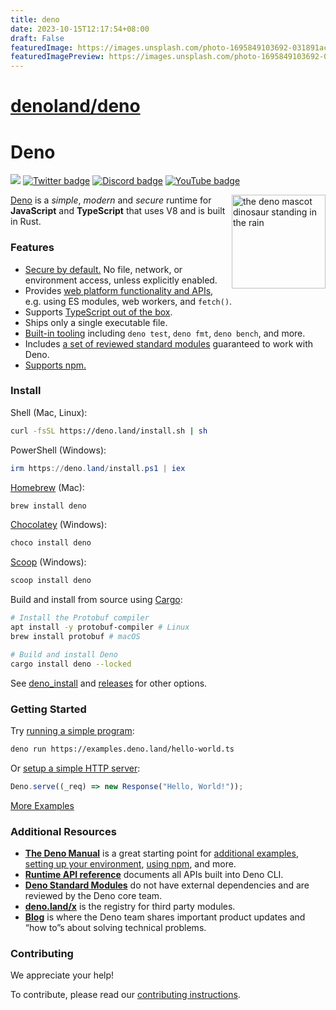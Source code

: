 ```yaml
---
title: deno
date: 2023-10-15T12:17:54+08:00
draft: False
featuredImage: https://images.unsplash.com/photo-1695849103692-031891ac21b5?ixid=M3w0NjAwMjJ8MHwxfHJhbmRvbXx8fHx8fHx8fDE2OTczNDMyNzB8&ixlib=rb-4.0.3
featuredImagePreview: https://images.unsplash.com/photo-1695849103692-031891ac21b5?ixid=M3w0NjAwMjJ8MHwxfHJhbmRvbXx8fHx8fHx8fDE2OTczNDMyNzB8&ixlib=rb-4.0.3
---
```


# [denoland/deno](https://github.com/denoland/deno)

# Deno

[![](https://img.shields.io/crates/v/deno.svg)](https://crates.io/crates/deno)
[![Twitter badge][]][Twitter link] [![Discord badge][]][Discord link]
[![YouTube badge][]][YouTube link]

<img align="right" src="https://deno.land/logo.svg" height="150px" alt="the deno mascot dinosaur standing in the rain">

[Deno](https://deno.com/runtime) is a _simple_, _modern_ and _secure_ runtime
for **JavaScript** and **TypeScript** that uses V8 and is built in Rust.

### Features

- [Secure by default.](https://deno.land/manual/basics/permissions) No file,
  network, or environment access, unless explicitly enabled.
- Provides
  [web platform functionality and APIs](https://deno.land/manual/runtime/web_platform_apis),
  e.g. using ES modules, web workers, and `fetch()`.
- Supports
  [TypeScript out of the box](https://deno.land/manual/advanced/typescript).
- Ships only a single executable file.
- [Built-in tooling](https://deno.land/manual/tools#built-in-tooling) including
  `deno test`, `deno fmt`, `deno bench`, and more.
- Includes [a set of reviewed standard modules](https://deno.land/std/)
  guaranteed to work with Deno.
- [Supports npm.](https://deno.land/manual/node)

### Install

Shell (Mac, Linux):

```sh
curl -fsSL https://deno.land/install.sh | sh
```

PowerShell (Windows):

```powershell
irm https://deno.land/install.ps1 | iex
```

[Homebrew](https://formulae.brew.sh/formula/deno) (Mac):

```sh
brew install deno
```

[Chocolatey](https://chocolatey.org/packages/deno) (Windows):

```powershell
choco install deno
```

[Scoop](https://scoop.sh/) (Windows):

```powershell
scoop install deno
```

Build and install from source using [Cargo](https://crates.io/crates/deno):

```sh
# Install the Protobuf compiler
apt install -y protobuf-compiler # Linux
brew install protobuf # macOS

# Build and install Deno
cargo install deno --locked
```

See
[deno_install](https://github.com/denoland/deno_install/blob/master/README.md)
and [releases](https://github.com/denoland/deno/releases) for other options.

### Getting Started

Try [running a simple program](https://examples.deno.land/hello-world):

```sh
deno run https://examples.deno.land/hello-world.ts
```

Or [setup a simple HTTP server](https://examples.deno.land/http-server):

```ts
Deno.serve((_req) => new Response("Hello, World!"));
```

[More Examples](https://examples.deno.land)

### Additional Resources

- **[The Deno Manual](https://deno.land/manual)** is a great starting point for
  [additional examples](https://deno.land/manual/examples),
  [setting up your environment](https://deno.land/manual/getting_started/setup_your_environment),
  [using npm](https://deno.land/manual/node), and more.
- **[Runtime API reference](https://deno.land/api)** documents all APIs built
  into Deno CLI.
- **[Deno Standard Modules](https://deno.land/std)** do not have external
  dependencies and are reviewed by the Deno core team.
- **[deno.land/x](https://deno.land/x)** is the registry for third party
  modules.
- **[Blog](https://deno.com/blog)** is where the Deno team shares important
  product updates and “how to”s about solving technical problems.

### Contributing

We appreciate your help!

To contribute, please read our
[contributing instructions](https://deno.land/manual/references/contributing/).

[Build status - Cirrus]: https://github.com/denoland/deno/workflows/ci/badge.svg?branch=main&event=push
[Build status]: https://github.com/denoland/deno/actions
[Twitter badge]: https://img.shields.io/twitter/follow/deno_land.svg?style=social&label=Follow
[Twitter link]: https://twitter.com/intent/follow?screen_name=deno_land
[YouTube badge]: https://img.shields.io/youtube/channel/subscribers/UCqC2G2M-rg4fzg1esKFLFIw?style=social
[YouTube link]: https://www.youtube.com/@deno_land
[Discord badge]: https://img.shields.io/discord/684898665143206084?logo=discord&style=social
[Discord link]: https://discord.gg/deno
